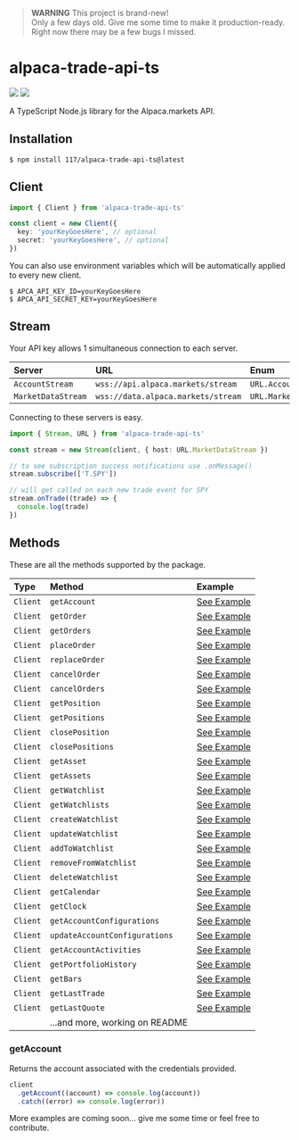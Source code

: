 > **WARNING** This project is brand-new!  
> Only a few days old. Give me some time to make it production-ready.  
> Right now there may be a few bugs I missed.

# alpaca-trade-api-ts

![](https://badgen.net/npm/v/repeat?color=0061FF)
![](https://badgen.net/badge/code%20style/prettier/ff51bc)

A TypeScript Node.js library for the Alpaca.markets API.

## Installation

```console
$ npm install 117/alpaca-trade-api-ts@latest
```

## Client

```typescript
import { Client } from 'alpaca-trade-api-ts'

const client = new Client({
  key: 'yourKeyGoesHere', // optional
  secret: 'yourKeyGoesHere', // optional
})
```

You can also use environment variables which will be automatically applied to
every new client.

```console
$ APCA_API_KEY_ID=yourKeyGoesHere
$ APCA_API_SECRET_KEY=yourKeyGoesHere
```

## Stream

Your API key allows 1 simultaneous connection to each server.

| Server             | URL                                | Enum                   |
| :----------------- | :--------------------------------- | :--------------------- |
| `AccountStream`    | `wss://api.alpaca.markets/stream`  | `URL.AccountStream`    |
| `MarketDataStream` | `wss://data.alpaca.markets/stream` | `URL.MarketDataStream` |

Connecting to these servers is easy.

```typescript
import { Stream, URL } from 'alpaca-trade-api-ts'

const stream = new Stream(client, { host: URL.MarketDataStream })

// to see subscription success notifications use .onMessage()
stream.subscribe(['T.SPY'])

// will get called on each new trade event for SPY
stream.onTrade((trade) => {
  console.log(trade)
})
```

## Methods

These are all the methods supported by the package.

| Type     | Method                         | Example                                     |
| :------- | :----------------------------- | :------------------------------------------ |
| `Client` | `getAccount`                   | [See Example](#getAccount)                  |
| `Client` | `getOrder`                     | [See Example](#getOrder)                    |
| `Client` | `getOrders`                    | [See Example](#getOrders)                   |
| `Client` | `placeOrder`                   | [See Example](#placeOrder)                  |
| `Client` | `replaceOrder`                 | [See Example](#replaceOrder)                |
| `Client` | `cancelOrder`                  | [See Example](#cancelOrder)                 |
| `Client` | `cancelOrders`                 | [See Example](#cancelOrders)                |
| `Client` | `getPosition`                  | [See Example](#getPosition)                 |
| `Client` | `getPositions`                 | [See Example](#getPositions)                |
| `Client` | `closePosition`                | [See Example](#closePosition)               |
| `Client` | `closePositions`               | [See Example](#closePositions)              |
| `Client` | `getAsset`                     | [See Example](#getAsset)                    |
| `Client` | `getAssets`                    | [See Example](#getAssets)                   |
| `Client` | `getWatchlist`                 | [See Example](#getWatchlist)                |
| `Client` | `getWatchlists`                | [See Example](#getWatchlists)               |
| `Client` | `createWatchlist`              | [See Example](#createWatchlist)             |
| `Client` | `updateWatchlist`              | [See Example](#updateWatchlist)             |
| `Client` | `addToWatchlist`               | [See Example](#addToWatchlist)              |
| `Client` | `removeFromWatchlist`          | [See Example](#removeFromWatchlist)         |
| `Client` | `deleteWatchlist`              | [See Example](#deleteWatchlist)             |
| `Client` | `getCalendar`                  | [See Example](#getCalendar)                 |
| `Client` | `getClock`                     | [See Example](#getClock)                    |
| `Client` | `getAccountConfigurations`     | [See Example](#getAccountConfigurations)    |
| `Client` | `updateAccountConfigurations`  | [See Example](#updateAccountConfigurations) |
| `Client` | `getAccountActivities`         | [See Example](#getAccountActivities)        |
| `Client` | `getPortfolioHistory`          | [See Example](#getPortfolioHistory)         |
| `Client` | `getBars`                      | [See Example](#getBars)                     |
| `Client` | `getLastTrade`                 | [See Example](#getLastTrade)                |
| `Client` | `getLastQuote`                 | [See Example](#getLastQuote)                |
|          | ...and more, working on README |                                             |

### getAccount

Returns the account associated with the credentials provided.

```typescript
client
  .getAccount((account) => console.log(account))
  .catch((error) => console.log(error))
```

More examples are coming soon... give me some time or feel free to contribute.
